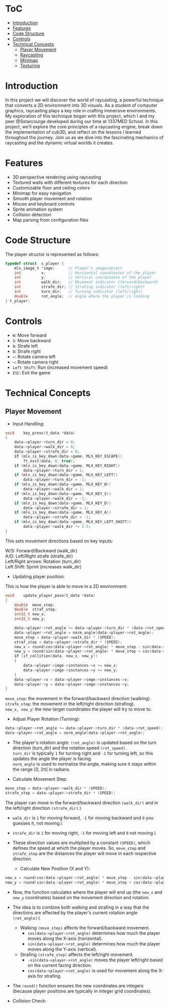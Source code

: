 # ToC
- [Introduction](#introduction)
- [Features](#features)
- [Code Structure](#code-structure)
- [Controls](#controls)
- [Technical Concepts](#technical-concepts)
  - [Player Movement](#player-movement)
  - [Raycasting](#raycasting)
  - [Minimap](#minimap)
  - [Texturing](#texturing)
<!-- - [Key Functions](#key-functions) -->
<!-- - [Building and Running](#building-and-running) -->
<!-- - [Credits](#credits) -->

# Introduction

In this project we will discover the world of raycasting, a powerful technique that converts a 2D environment into 3D visuals. As a student of computer graphics, raycasting plays a key role in crafting immersive environments. My exploration of this technique began with this project, which I and my peer @Sstarcourge developed during our time at 1337MED School. In this project, we’ll explore the core principles of a raycasting engine, break down the implementation of cub3D, and reflect on the lessons I learned throughout the journey. Join us as we dive into the fascinating mechanics of raycasting and the dynamic virtual worlds it creates.

# Features

- 3D perspective rendering using raycasting
- Textured walls with different textures for each direction
- Customizable floor and ceiling colors
- Minimap for easy navigation
- Smooth player movement and rotation
- Mouse and keyboard controls
- Sprite animation system
- Collision detection
- Map parsing from configuration files

# Code Structure

The player structor is represented as follows:

```c
typedef struct	s_player {
    mlx_image_t	*imge;		// Player's image/object
    int			x;			// Horizontal coordinates of the player
    int 		y;			// Vertical coordinates of the player
    int 		walk_dir;	// Movement indicator (forward/backward)
    int 		strafe_dir;	// Strafing indicator (left/right)
    int 		turn_dir;	// Turning indicator (left/right)
    double		rot_angle;	// Angle where the player is looking
} t_player;
```

# Controls

- `W`: Move forward
- `S`: Move backward
- `A`: Strafe left
- `D`: Strafe right
- `←`: Rotate camera left
- `→`: Rotate camera right
- `Left Shift`: Run (increased movement speed)
- `ESC`: Exit the game

# Technical Concepts

## Player Movement

- Input Handling:

```c
void	key_press(t_data *data)
{
	data->player->turn_dir = 0;
	data->player->walk_dir = 0;
	data->player->strafe_dir = 0;
	if (mlx_is_key_down(data->game, MLX_KEY_ESCAPE))
		ft_exit(data, 0, true);
	if (mlx_is_key_down(data->game, MLX_KEY_RIGHT))
		data->player->turn_dir = 1;
	if (mlx_is_key_down(data->game, MLX_KEY_LEFT))
		data->player->turn_dir = -1;
	if (mlx_is_key_down(data->game, MLX_KEY_W))
		data->player->walk_dir = 1;
	if (mlx_is_key_down(data->game, MLX_KEY_S))
		data->player->walk_dir = -1;
	if (mlx_is_key_down(data->game, MLX_KEY_D))
		data->player->strafe_dir = 1;
	if (mlx_is_key_down(data->game, MLX_KEY_A))
		data->player->strafe_dir = -1;
	if (mlx_is_key_down(data->game, MLX_KEY_LEFT_SHIFT))
		data->player->walk_dir *= 2.5;
}
```

This sets movement directions based on key inputs:

W/S: Forward/Backward (walk_dir)\
A/D: Left/Right strafe (strafe_dir)\
Left/Right arrows: Rotation (turn_dir)\
Left Shift: Sprint (increases walk_dir)

- Updating player position:

This is how the player is able to move in a 2D environment:

```c
void	update_player_pose(t_data *data)
{
	double	move_step;
	double	straf_step;
	int32_t	new_x;
	int32_t	new_y;

	data->player->rot_angle += data->player->turn_dir * (data->rot_speed);
	data->player->rot_angle = norm_angle(data->player->rot_angle);
	move_step = data->player->walk_dir * (SPEED);
	straf_step = data->player->strafe_dir * (SPEED);
	new_x = round(cos(data->player->rot_angle) * move_step - sin(data->player->rot_angle) * straf_step);
	new_y = round(sin(data->player->rot_angle) * move_step + cos(data->player->rot_angle) * straf_step);
	if (if_collition(data, new_x, new_y))
	{
		data->player->imge->instances->x += new_x;
		data->player->imge->instances->y += new_y;
	}
	data->player->x = data->player->imge->instances->x;
	data->player->y = data->player->imge->instances->y;
}
```

`move_step`: the movement in the forward/backward direction (walking).\
`strafe_step`: the movement in the left/right direction (strafing).\
`new_x, new_y`: the new target coordinates the player will try to move to.

  - Adjust Player Rotation (Turning):

```c
data->player->rot_angle += data->player->turn_dir * (data->rot_speed);
data->player->rot_angle = norm_angle(data->player->rot_angle);
```

  - The player's rotation angle:
`(rot_angle)` is updated based on the turn direction (turn_dir) and the rotation speed `(rot_speed)`.\
`turn_dir` is typically `1` for turning right and `-1` for turning left, so this updates the angle the player is facing.\
`norm_angle` is used to normalize the angle, making sure it stays within the range [0, 2π] in radians.

  - Calculate Movement Step:

```c
move_step = data->player->walk_dir * (SPEED);
strafe_step = data->player->strafe_dir * (SPEED);
```

The player can move in the forward/backward direction `(walk_dir)` and in the left/right direction `(strafe_dir)`.\
  - `walk_dir` is `1` for moving forward, `-1` for moving backward and `0` you guesses it, not moving.\
  - `strafe_dir` is `1` for moving right, `-1` for moving left and `0` not moving.\
  - These direction values are multiplied by a constant `(SPEED)`, which defines the speed at which the player moves. So, `move_step` and `strafe_step` are the distances the player will move in each respective direction.

    - Calculate New Position (X and Y):

```c
new_x = round(cos(data->player->rot_angle) * move_step - sin(data->player->rot_angle) * strafe_step);
new_y = round(sin(data->player->rot_angle) * move_step + cos(data->player->rot_angle) * strafe_step);
```

  - Now, the function calculates where the player will end up (the `new_x` and `new_y` coordinates) based on the movement direction and rotation.
  - The idea is to combine both walking and strafing in a way that the directions are affected by the player's current rotation angle `(rot_angle)`:\
  	- Walking `(move_step)` affects the forward/backward movement.
      - `cos(data->player->rot_angle)` determines how much the player moves along the X-axis (horizontal).
      - `sin(data->player->rot_angle)` determines how much the player moves along the Y-axis (vertical).
    - Strafing `(strafe_step)` affects the left/right movement.
      - `-sin(data->player->rot_angle)` moves the player left/right based on the current facing direction.
      - `cos(data->player->rot_angle)` is used for movement along the X-axis for strafing.
  - The `round()` function ensures the new coordinates are integers (because player positions are typically in integer grid coordinates).

  - Collision Check:
